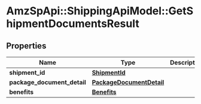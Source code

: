 # AmzSpApi::ShippingApiModel::GetShipmentDocumentsResult

## Properties
Name | Type | Description | Notes
------------ | ------------- | ------------- | -------------
**shipment_id** | [**ShipmentId**](ShipmentId.md) |  | 
**package_document_detail** | [**PackageDocumentDetail**](PackageDocumentDetail.md) |  | 
**benefits** | [**Benefits**](Benefits.md) |  | [optional] 

